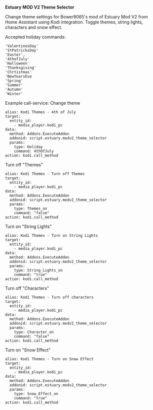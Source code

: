 **Estuary MOD V2 Theme Selector**

Change theme settings for Bower9065's mod of Estuary Mod V2 from Home Assistant using Kodi integration.
Toggle themes, string lights, characters and snow effect.

Accepted  holiday commands:

    'ValentinesDay'
    'StPatricksDay'
    'Easter', 
    '4thofJuly'
	'Halloween'
	'Thanksgiving'
	'Chrtistmas'
	'NewYearsEve
	'Spring'
	'Summer'
	'Autumn'
	'Winter'

Example call-service:
Change theme

	alias: Kodi Themes - 4th of July
	target:
	  entity_id:
	    - media_player.kodi_pc
	data:
	  method: Addons.ExecuteAddon
	  addonid: script.estuary.modv2_theme_selector
	  params:
	    type: Holiday
	    command: 4thOfJuly
	action: kodi.call_method
Turn off "Themes"

	alias: Kodi Themes - Turn off Themes
	target:
	  entity_id:
	    - media_player.kodi_pc
	data:
	  method: Addons.ExecuteAddon
	  addonid: script.estuary.modv2_theme_selector
	  params:
	    type: Themes_on
	    command: "false"
	action: kodi.call_method
Turn on "String Lights"

	alias: Kodi Themes - Turn on String Lights
	target:
	  entity_id:
	    - media_player.kodi_pc
	data:
	  method: Addons.ExecuteAddon
	  addonid: script.estuary.modv2_theme_selector
	  params:
	    type: String_Lights_on
	    command: "true"
	action: kodi.call_method
Turn off "Characters"

	alias: Kodi Themes - Turn off characters
	target:
	  entity_id:
	    - media_player.kodi_pc
	data:
	  method: Addons.ExecuteAddon
	  addonid: script.estuary.modv2_theme_selector
	  params:
	    type: Character_on
	    command: "false"
	action: kodi.call_method
Turn on "Snow Effect"

	alias: Kodi Themes - Turn on Snow Effect
	target:
	  entity_id:
	    - media_player.kodi_pc
	data:
	  method: Addons.ExecuteAddon
	  addonid: script.estuary.modv2_theme_selector
	  params:
	    type: Snow_Effect_on
	    command: "true"
	action: kodi.call_method